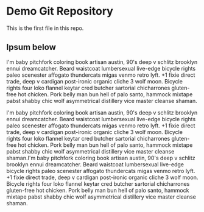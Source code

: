 # Demo Git Repository

This is the first file in this repo.




## Ipsum below
I'm baby pitchfork coloring book artisan austin, 90's deep v schlitz brooklyn ennui dreamcatcher. Beard waistcoat lumbersexual live-edge bicycle rights paleo scenester affogato thundercats migas venmo retro lyft. +1 fixie direct trade, deep v cardigan post-ironic organic cliche 3 wolf moon. Bicycle rights four loko flannel keytar cred butcher sartorial chicharrones gluten-free hot chicken. Pork belly man bun hell of palo santo, hammock mixtape pabst shabby chic wolf asymmetrical distillery vice master cleanse shaman.

I'm baby pitchfork coloring book artisan austin, 90's deep v schlitz brooklyn ennui dreamcatcher. Beard waistcoat lumbersexual live-edge bicycle rights paleo scenester affogato thundercats migas venmo retro lyft. +1 fixie direct trade, deep v cardigan post-ironic organic cliche 3 wolf moon. Bicycle rights four loko flannel keytar cred butcher sartorial chicharrones gluten-free hot chicken. Pork belly man bun hell of palo santo, hammock mixtape pabst shabby chic wolf asymmetrical distillery vice master cleanse shaman.I'm baby pitchfork coloring book artisan austin, 90's deep v schlitz brooklyn ennui dreamcatcher. Beard waistcoat lumbersexual live-edge bicycle rights paleo scenester affogato thundercats migas venmo retro lyft. +1 fixie direct trade, deep v cardigan post-ironic organic cliche 3 wolf moon. Bicycle rights four loko flannel keytar cred butcher sartorial chicharrones gluten-free hot chicken. Pork belly man bun hell of palo santo, hammock mixtape pabst shabby chic wolf asymmetrical distillery vice master cleanse shaman.